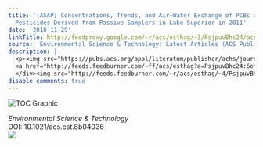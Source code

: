 ```yaml
---
title: '[ASAP] Concentrations, Trends, and Air–Water Exchange of PCBs and Organochlorine
  Pesticides Derived from Passive Samplers in Lake Superior in 2011'
date: '2018-11-29'
linkTitle: http://feedproxy.google.com/~r/acs/esthag/~3/PsjpuvBhc24/acs.est.8b04036
source: 'Environmental Science & Technology: Latest Articles (ACS Publications)'
description: |-
  <p><img src="https://pubs.acs.org/appl/literatum/publisher/achs/journals/content/esthag/0/esthag.ahead-of-print/acs.est.8b04036/20181129/images/medium/es-2018-04036s_0004.gif" alt="TOC Graphic"/></p><div><cite>Environmental Science & Technology</cite></div><div>DOI: 10.1021/acs.est.8b04036</div><div class="feedflare">
  <a href="http://feeds.feedburner.com/~ff/acs/esthag?a=PsjpuvBhc24:6eYaev8JwCs:yIl2AUoC8zA"><img src="http://feeds.feedburner.com/~ff/acs/esthag?d=yIl2AUoC8zA" border="0"></img></a>
  </div><img src="http://feeds.feedburner.com/~r/acs/esthag/~4/PsjpuvBhc24" height="1" width="1" ...
disable_comments: true
---
```

<p><img src="https://pubs.acs.org/appl/literatum/publisher/achs/journals/content/esthag/0/esthag.ahead-of-print/acs.est.8b04036/20181129/images/medium/es-2018-04036s_0004.gif" alt="TOC Graphic"/></p><div><cite>Environmental Science & Technology</cite></div><div>DOI: 10.1021/acs.est.8b04036</div><div class="feedflare">
<a href="http://feeds.feedburner.com/~ff/acs/esthag?a=PsjpuvBhc24:6eYaev8JwCs:yIl2AUoC8zA"><img src="http://feeds.feedburner.com/~ff/acs/esthag?d=yIl2AUoC8zA" border="0"></img></a>
</div><img src="http://feeds.feedburner.com/~r/acs/esthag/~4/PsjpuvBhc24" height="1" width="1" ...